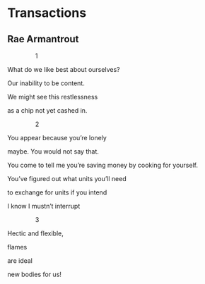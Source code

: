 # Transactions
## Rae Armantrout
                1

What do we like best
about ourselves?

Our inability
to be content.

We might see this
restlessness

as a chip
not yet cashed in.

                2

You appear
because you’re lonely

maybe.
You would not say that.

You come to tell me
you’re saving money
by cooking for yourself.

You’ve figured out
what units you’ll need

to exchange for units
if you intend

I know I mustn’t
interrupt

                3

Hectic and flexible,

flames

are ideal

new bodies for us!